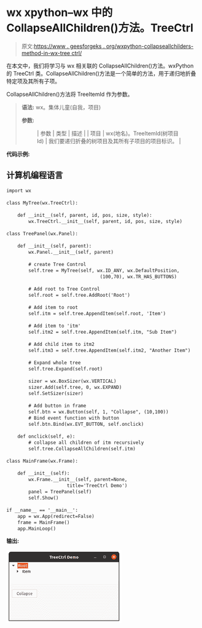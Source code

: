 # wx xpython–wx 中的 CollapseAllChildren()方法。TreeCtrl

> 原文:[https://www . geesforgeks . org/wxpython-collapseallchilders-method-in-wx-tree ctrl/](https://www.geeksforgeeks.org/wxpython-collapseallchildren-method-in-wx-treectrl/)

在本文中，我们将学习与 wx 相关联的 CollapseAllChildren()方法。wxPython 的 TreeCtrl 类。CollapseAllChildren()方法是一个简单的方法，用于递归地折叠特定项及其所有子项。

CollapseAllChildren()方法将 TreeItemId 作为参数。

> **语法:** wx。集体儿童(自我，项目)
> 
> **参数:**
> 
> <figure class="table">
> 
> | 参数 | 类型 | 描述 |
> | 项目 | wx(地名)。TreeItemId(树项目 Id) | 我们要递归折叠的树项目及其所有子项目的项目标识。 |
> 
> </figure>

**代码示例:**

## 计算机编程语言

```
import wx

class MyTree(wx.TreeCtrl):

    def __init__(self, parent, id, pos, size, style):
        wx.TreeCtrl.__init__(self, parent, id, pos, size, style)

class TreePanel(wx.Panel):

    def __init__(self, parent):
        wx.Panel.__init__(self, parent)

        # create Tree Control
        self.tree = MyTree(self, wx.ID_ANY, wx.DefaultPosition,
                                  (100,70), wx.TR_HAS_BUTTONS)

        # Add root to Tree Control
        self.root = self.tree.AddRoot('Root')

        # Add item to root
        self.itm = self.tree.AppendItem(self.root, 'Item')

        # Add item to 'itm'
        self.itm2 = self.tree.AppendItem(self.itm, "Sub Item")

        # Add child item to itm2
        self.itm3 = self.tree.AppendItem(self.itm2, "Another Item")

        # Expand whole tree
        self.tree.Expand(self.root)

        sizer = wx.BoxSizer(wx.VERTICAL)
        sizer.Add(self.tree, 0, wx.EXPAND)
        self.SetSizer(sizer)

        # Add button in frame
        self.btn = wx.Button(self, 1, "Collapse", (10,100))
        # Bind event function with button
        self.btn.Bind(wx.EVT_BUTTON, self.onclick)

    def onclick(self, e):
        # collapse all children of itm recursively
        self.tree.CollapseAllChildren(self.itm)

class MainFrame(wx.Frame):

    def __init__(self):
        wx.Frame.__init__(self, parent=None,
                      title='TreeCtrl Demo')
        panel = TreePanel(self)
        self.Show()

if __name__ == '__main__':
    app = wx.App(redirect=False)
    frame = MainFrame()
    app.MainLoop()
```

**输出:**

![](img/87bde10024506b1556dcfe5e2e83aa62.png)